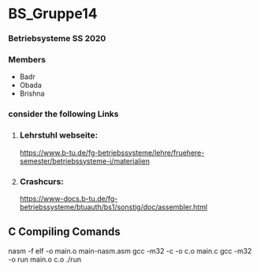 # BS_Gruppe14
### Betriebsysteme SS 2020 

### Members 
* Badr
* Obada 
* Brishna 


### consider the following Links 

1. ### Lehrstuhl webseite: 
   https://www.b-tu.de/fg-betriebssysteme/lehre/fruehere-semester/betriebssysteme-i/materialien
   
2. ### Crashcurs: 
   https://www-docs.b-tu.de/fg-betriebssysteme/btuauth/bs1/sonstig/doc/assembler.html


C Compiling Comands 
---
nasm -f elf -o main.o main-nasm.asm 
gcc -m32 -c -o c.o main.c
gcc -m32 -o run main.o c.o
./run
